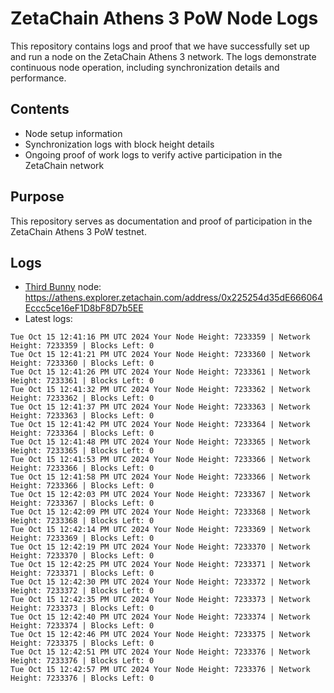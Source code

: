 # ZetaChain Athens 3 PoW Node Logs
This repository contains logs and proof that we have successfully set up and run a node on the ZetaChain Athens 3 network. The logs demonstrate continuous node operation, including synchronization details and performance.

## Contents
- Node setup information
- Synchronization logs with block height details
- Ongoing proof of work logs to verify active participation in the ZetaChain network

## Purpose
This repository serves as documentation and proof of participation in the ZetaChain Athens 3 PoW testnet.

## Logs

- [Third Bunny](https://thirdbunny.xyz/) node: https://athens.explorer.zetachain.com/address/0x225254d35dE666064Eccc5ce16eF1D8bF8D7b5EE
- Latest logs:
```
Tue Oct 15 12:41:16 PM UTC 2024 Your Node Height: 7233359 | Network Height: 7233359 | Blocks Left: 0
Tue Oct 15 12:41:21 PM UTC 2024 Your Node Height: 7233360 | Network Height: 7233360 | Blocks Left: 0
Tue Oct 15 12:41:26 PM UTC 2024 Your Node Height: 7233361 | Network Height: 7233361 | Blocks Left: 0
Tue Oct 15 12:41:32 PM UTC 2024 Your Node Height: 7233362 | Network Height: 7233362 | Blocks Left: 0
Tue Oct 15 12:41:37 PM UTC 2024 Your Node Height: 7233363 | Network Height: 7233363 | Blocks Left: 0
Tue Oct 15 12:41:42 PM UTC 2024 Your Node Height: 7233364 | Network Height: 7233364 | Blocks Left: 0
Tue Oct 15 12:41:48 PM UTC 2024 Your Node Height: 7233365 | Network Height: 7233365 | Blocks Left: 0
Tue Oct 15 12:41:53 PM UTC 2024 Your Node Height: 7233366 | Network Height: 7233366 | Blocks Left: 0
Tue Oct 15 12:41:58 PM UTC 2024 Your Node Height: 7233366 | Network Height: 7233366 | Blocks Left: 0
Tue Oct 15 12:42:03 PM UTC 2024 Your Node Height: 7233367 | Network Height: 7233367 | Blocks Left: 0
Tue Oct 15 12:42:09 PM UTC 2024 Your Node Height: 7233368 | Network Height: 7233368 | Blocks Left: 0
Tue Oct 15 12:42:14 PM UTC 2024 Your Node Height: 7233369 | Network Height: 7233369 | Blocks Left: 0
Tue Oct 15 12:42:19 PM UTC 2024 Your Node Height: 7233370 | Network Height: 7233370 | Blocks Left: 0
Tue Oct 15 12:42:25 PM UTC 2024 Your Node Height: 7233371 | Network Height: 7233371 | Blocks Left: 0
Tue Oct 15 12:42:30 PM UTC 2024 Your Node Height: 7233372 | Network Height: 7233372 | Blocks Left: 0
Tue Oct 15 12:42:35 PM UTC 2024 Your Node Height: 7233373 | Network Height: 7233373 | Blocks Left: 0
Tue Oct 15 12:42:40 PM UTC 2024 Your Node Height: 7233374 | Network Height: 7233374 | Blocks Left: 0
Tue Oct 15 12:42:46 PM UTC 2024 Your Node Height: 7233375 | Network Height: 7233375 | Blocks Left: 0
Tue Oct 15 12:42:51 PM UTC 2024 Your Node Height: 7233376 | Network Height: 7233376 | Blocks Left: 0
Tue Oct 15 12:42:57 PM UTC 2024 Your Node Height: 7233376 | Network Height: 7233376 | Blocks Left: 0
```
